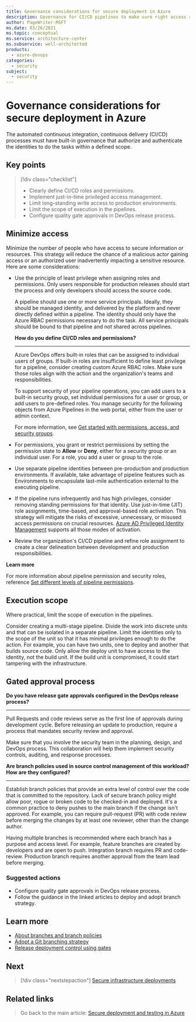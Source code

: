 ```yaml
---
title: Governance considerations for secure deployment in Azure
description: Governance for CI/CD pipelines to make sure right access and work is executed.
author: PageWriter-MSFT
ms.date: 03/26/2021
ms.topic: conceptual
ms.service: architecture-center
ms.subservice: well-architected
products:
  - azure-devops
categories:
  - security
subject:
  - security
---
```



# Governance considerations for secure deployment in Azure

The automated continuous integration, continuous delivery (CI/CD) processes must have built-in governance that authorize and authenticate the identities to do the tasks within a defined scope.


## Key points

> [!div class="checklist"]
> - Clearly define CI/CD roles and permissions.
> - Implement just-in-time privileged access management.
> - Limit long-standing write access to production environments.
> - Limit the scope of execution in the pipelines.
> - Configure quality gate approvals in DevOps release process.


## Minimize access

Minimize the number of people who have access to secure information or resources. This strategy will reduce the chance of a malicious actor gaining access or an authorized user inadvertently impacting a sensitive resource. Here are some considerations:

- Use the principle of least privilege when assigning roles and permissions. Only users responsible for production releases should start the process and only developers should access the source code.

    A pipeline should use one or more service principals. Ideally, they should be managed identity, and delivered by the platform and never directly defined within a pipeline. The identity should only have the Azure RBAC permissions necessary to do the task. All service principals should be bound to that pipeline and not shared across pipelines.

    **How do you define CI/CD roles and permissions?**
    ***

    Azure DevOps offers built-in roles that can be assigned to individual users of groups. If built-in roles are insufficient to define least privilege for a pipeline, consider creating custom Azure RBAC roles. Make sure those roles align with the action and the organization's teams and responsibilities.

    To support security of your pipeline operations, you can add users to a built-in security group, set individual permissions for a user or group, or add users to pre-defined roles. You manage security for the following objects from Azure Pipelines in the web portal, either from the user or admin context.

    For more information, see [Get started with permissions, access, and security groups](/azure/devops/organizations/security/about-permissions?view=azure-devops&tabs=preview-page&preserve-view=true).

- For permissions, you grant or restrict permissions by setting the permission state to **Allow** or **Deny**, either for a security group or an individual user. For a role, you add a user or group to the role.

- Use separate pipeline identities between pre-production and production environments. If available, take advantage of pipeline features such as Environments to encapsulate last-mile authentication external to the executing pipeline.

- If the pipeline runs infrequently and has high privileges, consider removing standing permissions for that identity. Use just-in-time (JIT) role assignments, time-based, and approval-based role activation. This strategy will mitigate the risks of excessive, unnecessary, or misused access permissions on crucial resources. [Azure AD Privileged Identity Management](/azure/active-directory/privileged-identity-management/pim-configure) supports all those modes of activation.

- Review the organization's CI/CD pipeline and refine role assignment to create a clear delineation between development and production responsibilities.

**Learn more**

For more information about pipeline permission and security roles, reference [Set different levels of pipeline permissions](/azure/devops/pipelines/policies/permissions?view=azure-devops&preserve-view=true).

## Execution scope

Where practical, limit the scope of execution in the pipelines.

Consider creating a multi-stage pipeline. Divide the work into discrete units and that can be isolated in a separate pipeline. Limit the identities only to the scope of the unit so that it has minimal  privileges enough to do the action. For example, you can have two units, one to deploy and another that builds source code. Only allow the deploy unit to have access to the identity, not the build unit. If the build unit is compromised, it could start tampering with the infrastructure.

## Gated approval process

**Do you have release gate approvals configured in the DevOps release process?**
***
Pull Requests and code reviews serve as the first line of approvals during development cycle. Before releasing an update to production, require a process that mandates security review and approval.

Make sure that you involve the security team in the planning, design, and DevOps process. This collaboration will help them implement security controls, auditing, and response processes.

**Are branch policies used in source control management of this workload? How are they configured?**
***
Establish branch policies that provide an extra level of control over the code that is committed to the repository. Lack of secure branch policy might allow poor, rogue or broken code to be checked-in and deployed. It's a common practice to deny pushes to the main branch if the change isn't approved. For example, you can require pull-request (PR) with code review before merging the changes by at least one reviewer, other than the change author.

Having multiple branches is recommended where each branch has a purpose and access level. For example, feature branches are created by developers and are open to push. Integration branch requires PR and code-review. Production branch requires another approval from the team lead before merging.

### Suggested actions

- Configure quality gate approvals in DevOps release process.
- Follow the guidance in the linked articles to deploy and adopt branch strategy.

## Learn more

- [About branches and branch policies](/azure/devops/repos/git/branch-policies-overview?view=azure-devops&preserve-view=true)
- [Adopt a Git branching strategy](/azure/devops/repos/git/git-branching-guidance?view=azure-devops&preserve-view=true)
- [Release deployment control using gates](/azure/devops/pipelines/release/approvals/gates?view=azure-devops&preserve-view=true)

## Next

> [!div class="nextstepaction"]
> [Secure infrastructure deployments](./deploy-infrastructure.md)


## Related links


> Go back to the main article: [Secure deployment and testing in Azure](deploy.md)
